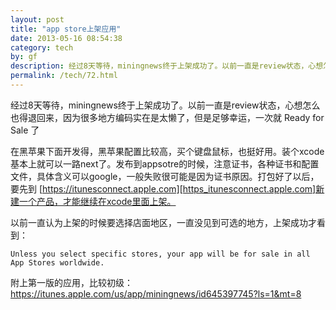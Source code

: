 ```yaml
---
layout: post
title: "app store上架应用"
date: 2013-05-16 08:54:38
category: tech
by: gf
description: 经过8天等待，miningnews终于上架成功了。以前一直是review状态，心想怎么也得退回来，因为很多地方编码实在是太懒了，但是足够幸运，一次就ReadyforSale了在黑苹果下面开发得，黑
permalink: /tech/72.html
---
```

经过8天等待，miningnews终于上架成功了。以前一直是review状态，心想怎么也得退回来，因为很多地方编码实在是太懒了，但是足够幸运，一次就 Ready for Sale 了

在黑苹果下面开发得，黑苹果配置比较高，买个键盘鼠标，也挺好用。装个xcode基本上就可以一路next了。发布到appsotre的时候，注意证书，各种证书和配置文件，具体含义可以google，一般失败很可能是因为证书原因。打包好了以后，要先到 [https://itunesconnect.apple.com][https_itunesconnect.apple.com]新建一个产品，才能继续在xcode里面上架。

以前一直认为上架的时候要选择店面地区，一直没见到可选的地方，上架成功才看到：

``````````
Unless you select specific stores, your app will be for sale in all App Stores worldwide.
``````````

附上第一版的应用，比较初级：https://itunes.apple.com/us/app/miningnews/id645397745?ls=1&mt=8


[https_itunesconnect.apple.com]: http://www.gfzj.us